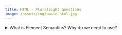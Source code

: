 ```yaml
---
title: HTML - Pluralsight questions
image: /assets/img/basic-html.jpg
---
```


<details>
	<summary>What is Element Semantics? Why do we need to use?</summary>
	<p>- New elements like section, header, article and nav can replace most div elements.<br />
	- This is not only easy for us to understand but also much easier for a Google Bot to crawl and index due to its clean markup</p>
</details>